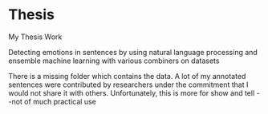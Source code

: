 # Thesis
My Thesis Work

Detecting emotions in sentences by using natural language processing and ensemble machine learning with various combiners on datasets

There is a missing folder which contains the data. A lot of my annotated sentences were contributed by researchers under the commitment that I would not share it with others. Unfortunately, this is more for show and tell --not of much practical use
